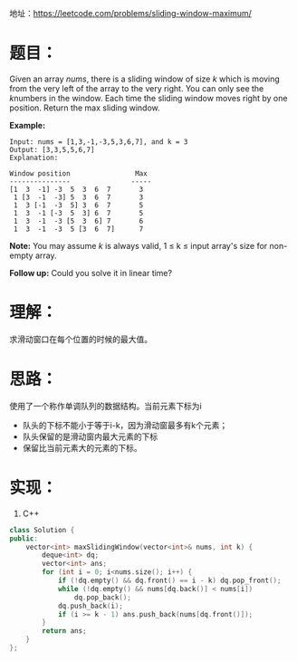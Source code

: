 地址：https://leetcode.com/problems/sliding-window-maximum/

# 题目：

Given an array *nums*, there is a sliding window of size *k* which is moving from the very left of the array to the very right. You can only see the *k*numbers in the window. Each time the sliding window moves right by one position. Return the max sliding window.

**Example:**

```
Input: nums = [1,3,-1,-3,5,3,6,7], and k = 3
Output: [3,3,5,5,6,7] 
Explanation: 

Window position                Max
---------------               -----
[1  3  -1] -3  5  3  6  7       3
 1 [3  -1  -3] 5  3  6  7       3
 1  3 [-1  -3  5] 3  6  7       5
 1  3  -1 [-3  5  3] 6  7       5
 1  3  -1  -3 [5  3  6] 7       6
 1  3  -1  -3  5 [3  6  7]      7
```

**Note:** 
You may assume *k* is always valid, 1 ≤ k ≤ input array's size for non-empty array.

**Follow up:**
Could you solve it in linear time?

# 理解：

求滑动窗口在每个位置的时候的最大值。

# 思路：

使用了一个称作单调队列的数据结构。当前元素下标为i

- 队头的下标不能小于等于i-k，因为滑动窗最多有k个元素；
- 队头保留的是滑动窗内最大元素的下标
- 保留比当前元素大的元素的下标。

# 实现：

1. C++

```cpp
class Solution {
public:
	vector<int> maxSlidingWindow(vector<int>& nums, int k) {
		deque<int> dq;
		vector<int> ans;
		for (int i = 0; i<nums.size(); i++) {
			if (!dq.empty() && dq.front() == i - k) dq.pop_front();
			while (!dq.empty() && nums[dq.back()] < nums[i])
				dq.pop_back();
			dq.push_back(i);
			if (i >= k - 1) ans.push_back(nums[dq.front()]);
		}
		return ans;
	}
};
```
